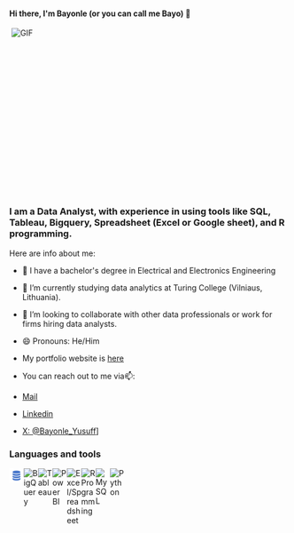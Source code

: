 #### Hi there, I'm Bayonle (or you can call me Bayo) 👋
 <img align="right" alt="GIF" src="https://github.com/arsentieva/arsentieva/blob/main/code.gif?raw=true" width="500" height="320" />
 
### I am a Data Analyst, with experience in using tools like SQL, Tableau, Bigquery, Spreadsheet (Excel or Google sheet), and R programming.

Here are info about me:

- 🔭 I have a bachelor's degree in Electrical and Electronics Engineering 
- 🌱 I’m currently studying data analytics at Turing College (Vilniaus, Lithuania).
- 👯 I’m looking to collaborate with other data professionals or work for firms hiring data analysts.
 - 😄 Pronouns: He/Him

- My portfolio website is [here](https://bayonleyusuff.carrd.co/#)
- You can reach out to me via📫:
- [Mail](adisabayo50@gmail.com)
- [Linkedin](https://www.linkedin.com/in/bayonle-yusuff-a17a1621a/?trk=opento_sprofile_details)
- [X: @Bayonle_Yusuff](https://x.com/Bayonle_Yusuff)]

### Languages and tools
[<img align="left" alt="SQL" width="26px" src="https://raw.githubusercontent.com/github/explore/37c71fdca4e12086faf8c7009793d2eb588c914e/topics/sql/sql.png" />](https://en.wikipedia.org/wiki/SQL)
[<img align="left" alt="BigQuery" width="26px" src="https://upload.wikimedia.org/wikipedia/commons/1/1f/Google_Cloud_Logo.svg" />](https://cloud.google.com/bigquery)
[<img align="left" alt="Tableau" width="26px" src="https://upload.wikimedia.org/wikipedia/commons/4/4b/Tableau_Logo.png" />](https://www.tableau.com/)
[<img align="left" alt="Power BI" width="26px" src="https://upload.wikimedia.org/wikipedia/commons/c/cf/New_Power_BI_Logo.svg" />](https://powerbi.microsoft.com/)
[<img align="left" alt="Excel/Spreadsheet" width="26px" src="https://upload.wikimedia.org/wikipedia/commons/7/73/Microsoft_Excel_2013-2019_logo.svg" />](https://www.microsoft.com/en-us/microsoft-365/excel)
[<img align="left" alt="R Programming" width="26px" src="https://upload.wikimedia.org/wikipedia/commons/1/1b/R_logo.svg" />](https://www.r-project.org/)
[<img align="left" alt="MySQL" width="26px" src="https://upload.wikimedia.org/wikipedia/en/d/dd/MySQL_logo.svg" />](https://www.mysql.com/)
[<img align="left" alt="Python" width="26px" src="https://upload.wikimedia.org/wikipedia/commons/c/c3/Python-logo-notext.svg" />](https://www.python.org/)




